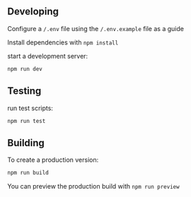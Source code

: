 ## Developing

Configure a `/.env` file using the `/.env.example` file as a guide

Install dependencies with `npm install`


start a development server:

```bash
npm run dev
```


## Testing

run test scripts:

```bash
npm run test
```


## Building

To create a production version:

```bash
npm run build
```

You can preview the production build with `npm run preview`